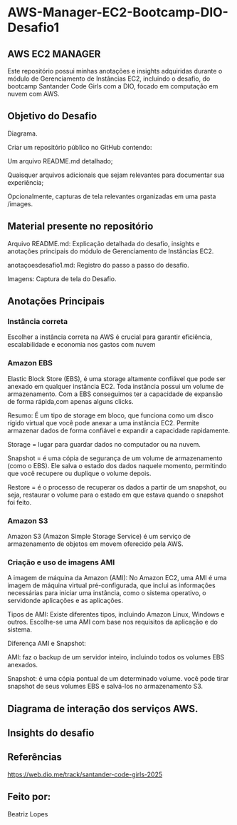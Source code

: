 # AWS-Manager-EC2-Bootcamp-DIO-Desafio1
## AWS EC2 MANAGER
Este repositório possui minhas anotações e insights adquiridas durante o módulo de Gerenciamento de Instâncias EC2, incluindo o desafio, do bootcamp Santander Code Girls com a DIO, focado em computação em nuvem com AWS.

## Objetivo do Desafio

Diagrama.

Criar um repositório público no GitHub contendo: 

Um arquivo README.md detalhado;

Quaisquer arquivos adicionais que sejam relevantes para documentar sua experiência;

Opcionalmente, capturas de tela relevantes organizadas em uma pasta /images.

## Material presente no repositório
Arquivo README.md: Explicação detalhada do desafio, insights e anotações principais do módulo de Gerenciamento de Instâncias EC2.

anotaçoesdesafio1.md: Registro do passo a passo do desafio.

Imagens: Captura de tela do Desafio.

## Anotações Principais
### Instância correta

Escolher a instância correta na AWS é crucial para garantir eficiência, escalabilidade e economia nos gastos com nuvem
  
### Amazon EBS
Elastic Block Store (EBS), é uma storage altamente confiável que pode ser anexado em qualquer instância EC2. Toda instância possui um volume de armazenamento. Com a EBS conseguimos ter a capacidade de expansão de forma rápida,com apenas alguns clicks.

Resumo:  É um tipo de storage em bloco, que funciona como um disco rígido virtual que você pode anexar a uma instância EC2.
Permite armazenar dados de forma confiável e expandir a capacidade rapidamente.

Storage = lugar para guardar dados no computador ou na nuvem.

Snapshot = é uma cópia de segurança de um volume de armazenamento (como o EBS). Ele salva o estado dos dados naquele momento, permitindo que você recupere ou duplique o volume depois.

Restore = é o processo de recuperar os dados a partir de um snapshot, ou seja, restaurar o volume para o estado em que estava quando o snapshot foi feito.

### Amazon S3

Amazon S3 (Amazon Simple Storage Service) é um serviço de armazenamento de objetos em movem oferecido pela AWS.

### Criação e uso de imagens AMI

A imagem de máquina da Amazon (AMI): No Amazon EC2, uma AMI é uma imagem de máquina virtual pré-configurada, que inclui as informações necessárias para iniciar uma instância, como o sistema operativo, o servidonde aplicações e as aplicações.

Tipos de AMI: Existe diferentes tipos, incluindo Amazon Linux, Windows e outros. Escolhe-se uma AMI com base nos requisitos da aplicação e do sistema.

Diferença AMI e Snapshot:

AMI: faz o backup de um servidor inteiro, incluindo todos os volumes EBS anexados.

Snapshot: é uma cópia pontual de um determinado volume. você pode tirar snapshot de seus volumes EBS e salvá-los no armazenamento S3.

## Diagrama de interação dos serviços AWS.


## Insights do desafio



## Referências
https://web.dio.me/track/santander-code-girls-2025
## Feito por:
Beatriz Lopes




